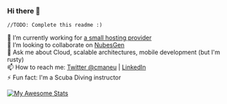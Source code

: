 ### Hi there 👋

```
//TODO: Complete this readme :)
```

🔭 I’m currently working for [a small hosting provider](https://github.com/azure) <br/>
👯 I’m looking to collaborate on [NubesGen](https://github.com/microsoft/nubesgen) <br/>
💬 Ask me about Cloud, scalable architectures, mobile development (but I'm rusty) <br/>
📫 How to reach me: [Twitter @cmaneu](https://twitter.com/cmaneu) | [LinkedIn](https://linkedin.com/in/cmaneu)<br/>
⚡ Fun fact: I'm a Scuba Diving instructor <br/>

[![My Awesome Stats](https://awesome-github-stats.azurewebsites.net/user-stats/cmaneu?cardType=level-alternate&theme=tokyonight)](https://git.io/awesome-stats-card)
